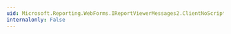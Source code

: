 ```yaml
---
uid: Microsoft.Reporting.WebForms.IReportViewerMessages2.ClientNoScript
internalonly: False
---
```

